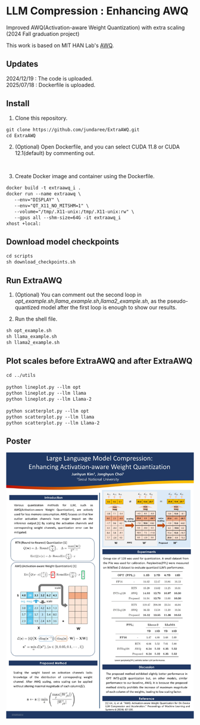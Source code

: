 # LLM Compression : Enhancing AWQ

Improved AWQ(Activation-aware Weight Quantization) with extra scaling (2024 Fall graduation project)

This work is based on MIT HAN Lab's [AWQ](https://github.com/mit-han-lab/llm-awq). 

## Updates

2024/12/19 : The code is uploaded.
<br>
2025/07/18 : Dockerfile is uploaded.

## Install

1. Clone this repository.

```
git clone https://github.com/jundaree/ExtraAWQ.git
cd ExtraAWQ
```

2. (Optional) Open Dockerfile, and you can select CUDA 11.8 or CUDA 12.1(default) by commenting out.
<br>

3. Create Docker image and container using the Dockerfile.

```
docker build -t extraawq_i .
docker run --name extraawq \
   --env="DISPLAY" \
   --env="QT_X11_NO_MITSHM=1" \
   --volume="/tmp/.X11-unix:/tmp/.X11-unix:rw" \
   --gpus all --shm-size=64G -it extraawq_i
xhost +local:
```

## Download model checkpoints

```
cd scripts
sh download_checkpoints.sh
```

## Run ExtraAWQ 

1. (Optional) You can comment out the second loop in *opt_example.sh*,*llama_example.sh*,*llama2_example.sh*, as the pseudo-quantized model after the first loop is enough to show our results.

2. Run the shell file.

```
sh opt_example.sh
sh llama_example.sh
sh llama2_example.sh
```

## Plot scales before ExtraAWQ and after ExtraAWQ


```
cd ../utils

python lineplot.py --llm opt
python lineplot.py --llm llama
python lineplot.py --llm Llama-2

python scatterplot.py --llm opt
python scatterplot.py --llm llama
python scatterplot.py --llm Llama-2
```


## Poster
![alt text](https://github.com/jundaree/ExtraAWQ/blob/main/poster.jpg?raw=true)

